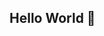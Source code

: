 ## Hello World 🕺
<!--
**filoupegase/filoupegase** is a ✨ _special_ ✨ repository because its `README.md` (this file) appears on your GitHub profile.
Here are some ideas to get youstarted:
- 🔭 I’m currently working on ...
- 🌱 I’m currently learning ...
- 👯 I’m looking to collaborate on ...
- 🤔 I’m looking for help with ...
- 💬 Ask me about ...
- 📫 How to reach me: ...
- 😄 Pronouns: ...
- ⚡ Fun fact: ...
-->
